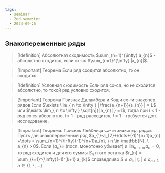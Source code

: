 ```yaml
---
tags:
  - seminar
  - 2nd-semester
  - 2024-09-26
---
```


## Знакопеременные ряды

> [!definition] Абсолютная сходимость
> $\sum_{n=1}^{\infty} a_{n}$ - абсолютно сходится, если сх-ся $\sum_{n=1}^{\infty} |a_{n}|$.

> [!important] Теорема
> Если ряд сходится абсолютно, то он сходится. 

> [!definition] Условная сходимость
> Если ряд сх-ся, но не сходится абсолютно, то токой ряд условно сходится.

> [!important] Теорема Признак Даламбера и Коши сх-ти знакопер. рядов
> Если $\exists \lim_{ n \to \infty } | \frac{a_{n+1}}{a_{n}} | = L$ или $\exists \lim_{ n \to \infty } \sqrt[n]{ |a_{n}| } = l$, тогда при $l$ < 1 - ряд сх-ся абсолютно, $l$ > 1 - ряд расходится, $l$ = 1 - требуется доп. исследование.

> [!important] Теорема. Признак Лейбница сх-ти знакопер. рядов
> Пусть дан знакопеременный ряд $a_{1}-a_{2}+\dots+(-1)^{n+1}a_{n} +\dots = \sum_{n=1}^{\infty}(-1)^{n+1}a_{n}, \ n \in \mathbb{N}, \ a_{n} > 0$. Если $\{ a_{n} \}\downarrow$ (посл. монотонно убывает) и $\lim_{ n \to \infty } a_{n} = 0$, то ряд сходится и для его суммы $S_{n}$ n-ого остатка $r_{n} = \sum_{k=1}^{\infty}(-1)^{k+1} a_{k}$ справедливо $S \leq a_{1}$, $|r_{n}| \leq a_{n+1}, n \in \{ 1,2,\dots \}$

